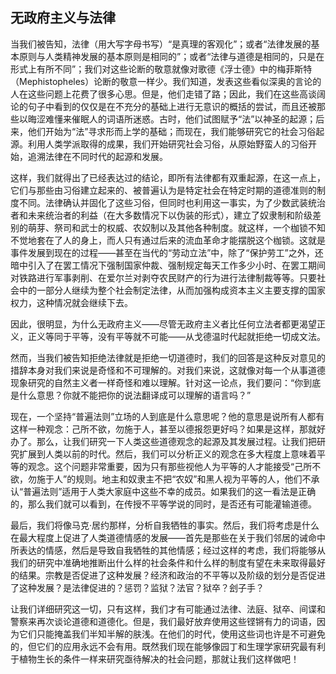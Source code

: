 ## 无政府主义与法律

当我们被告知，法律（用大写字母书写）“是真理的客观化”；或者“法律发展的基本原则与人类精神发展的基本原则是相同的”；或者“法律与道德是相同的，只是在形式上有所不同”；我们对这些论断的敬意就像对歌德《浮士德》中的梅菲斯特（Mephistopheles）论断的敬意一样少。我们知道，发表这些看似深奥的言论的人在这些问题上花费了很多心思。但是，他们走错了路；因此，我们在这些高谈阔论的句子中看到的仅仅是在不充分的基础上进行无意识的概括的尝试，而且还被那些以晦涩难懂来催眠人的词语所迷惑。古时，他们试图赋予“法”以神圣的起源；后来，他们开始为“法”寻求形而上学的基础；而现在，我们能够研究它的社会习俗起源。利用人类学派取得的成果，我们开始研究社会习俗，从原始野蛮人的习俗开始，追溯法律在不同时代的起源和发展。

这样，我们就得出了已经表达过的结论，即所有法律都有双重起源，在这一点上，它们与那些由习俗建立起来的、被普遍认为是特定社会在特定时期的道德准则的制度不同。法律确认并固化了这些习俗，但同时也利用这一事实，为了少数武装统治者和未来统治者的利益（在大多数情况下以伪装的形式），建立了奴隶制和阶级差别的萌芽、祭司和武士的权威、农奴制以及其他各种制度。就这样，一个枷锁不知不觉地套在了人的身上，而人只有通过后来的流血革命才能摆脱这个枷锁。这就是事件发展到现在的过程——甚至在当代的“劳动立法”中，除了“保护劳工”之外，还暗中引入了在罢工情况下强制国家仲裁、强制规定每天工作多少小时、在罢工期间对铁路进行军事剥削、在爱尔兰对剥夺农民财产的行为进行法律制裁等等。只要社会中的一部分人继续为整个社会制定法律，从而加强构成资本主义主要支撑的国家权力，这种情况就会继续下去。

因此，很明显，为什么无政府主义——尽管无政府主义者比任何立法者都更渴望正义，正义等同于平等，没有平等就不可能——从戈德温时代起就拒绝一切成文法。

然而，当我们被告知拒绝法律就是拒绝一切道德时，我们的回答是这种反对意见的措辞本身对我们来说是奇怪和不可理解的。对我们来说，这就像对每一个从事道德现象研究的自然主义者一样奇怪和难以理解。针对这一论点，我们要问：“你到底是什么意思？你就不能把你的说法翻译成可以理解的语言吗？”

现在，一个坚持“普遍法则”立场的人到底是什么意思呢？他的意思是说所有人都有这样一种观念：己所不欲，勿施于人，甚至以德报怨更好吗？如果是这样，那就好办了。那么，让我们研究一下人类这些道德观念的起源及其发展过程。让我们把研究扩展到人类以前的时代。然后，我们可以分析正义的观念在多大程度上意味着平等的观念。这个问题非常重要，因为只有那些视他人为平等的人才能接受“己所不欲，勿施于人”的规则。地主和奴隶主不把“农奴”和黑人视为平等的人，他们不承认“普遍法则”适用于人类大家庭中这些不幸的成员。如果我们的这一看法是正确的，那么我们就可以看到，在传授不平等学说的同时，是否还有可能灌输道德。

最后，我们将像马克·居约那样，分析自我牺牲的事实。然后，我们将考虑是什么在最大程度上促进了人类道德情感的发展——首先是那些在关于我们邻居的诫命中所表达的情感，然后是导致自我牺牲的其他情感；经过这样的考虑，我们将能够从我们的研究中准确地推断出什么样的社会条件和什么样的制度有望在未来取得最好的结果。宗教是否促进了这种发展？经济和政治的不平等以及阶级的划分是否促进了这种发展？是法律促进的？惩罚？监狱？法官？狱卒？刽子手？

让我们详细研究这一切，只有这样，我们才有可能通过法律、法庭、狱卒、间谍和警察来再次谈论道德和道德化。但是，我们最好放弃使用这些铿锵有力的词语，因为它们只能掩盖我们半知半解的肤浅。在他们的时代，使用这些词也许是不可避免的，但它们的应用永远不会有用。既然我们现在能够像园丁和生理学家研究最有利于植物生长的条件一样来研究亟待解决的社会问题，那就让我们这样做吧！

